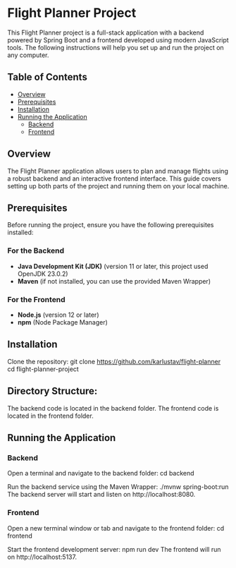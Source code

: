 # Flight Planner Project

This Flight Planner project is a full-stack application with a backend powered by Spring Boot and a frontend developed using modern JavaScript tools. The following instructions will help you set up and run the project on any computer.

## Table of Contents

- [Overview](#overview)
- [Prerequisites](#prerequisites)
- [Installation](#installation)
- [Running the Application](#running-the-application)
  - [Backend](#backend)
  - [Frontend](#frontend)

## Overview

The Flight Planner application allows users to plan and manage flights using a robust backend and an interactive frontend interface. This guide covers setting up both parts of the project and running them on your local machine.

## Prerequisites

Before running the project, ensure you have the following prerequisites installed:

### For the Backend
- **Java Development Kit (JDK)** (version 11 or later, this project used OpenJDK 23.0.2)
- **Maven** (if not installed, you can use the provided Maven Wrapper)

### For the Frontend
- **Node.js** (version 12 or later)
- **npm** (Node Package Manager)

  
## Installation
Clone the repository:
git clone https://github.com/karlustav/flight-planner
cd flight-planner-project


## Directory Structure:

The backend code is located in the backend folder.
The frontend code is located in the frontend folder.

## Running the Application

### Backend
Open a terminal and navigate to the backend folder:
cd backend

Run the backend service using the Maven Wrapper:
./mvnw spring-boot:run
The backend server will start and listen on http://localhost:8080.

### Frontend
Open a new terminal window or tab and navigate to the frontend folder:
cd frontend

Start the frontend development server:
npm run dev
The frontend will run on http://localhost:5137.
